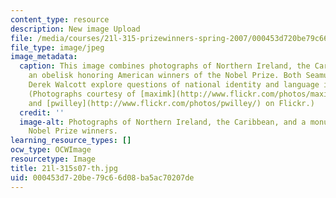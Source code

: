 ```yaml
---
content_type: resource
description: New image Upload
file: /media/courses/21l-315-prizewinners-spring-2007/000453d720be79c66d08ba5ac70207de_21l-315s07-th.jpg
file_type: image/jpeg
image_metadata:
  caption: This image combines photographs of Northern Ireland, the Caribbean, and
    an obelisk honoring American winners of the Nobel Prize. Both Seamus Heaney and
    Derek Walcott explore questions of national identity and language in their work.
    (Photographs courtesy of [maximk](http://www.flickr.com/photos/maximk/), [sharkbait](http://www.flickr.com/photos/sharkbait/),
    and [pwilley](http://www.flickr.com/photos/pwilley/) on Flickr.)
  credit: ''
  image-alt: Photographs of Northern Ireland, the Caribbean, and a monument to American
    Nobel Prize winners.
learning_resource_types: []
ocw_type: OCWImage
resourcetype: Image
title: 21l-315s07-th.jpg
uid: 000453d7-20be-79c6-6d08-ba5ac70207de
---
```

